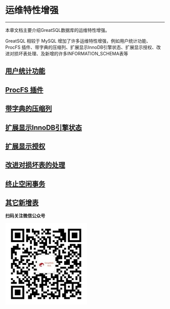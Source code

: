 # 运维特性增强

---

本章文档主要介绍GreatSQL数据库的运维特性增强。


GreatSQL 相较于 MySQL 增加了许多运维特性增强，例如用户统计功能、ProcFS 插件、带字典的压缩列、扩展显示InnoDB引擎状态、扩展显示授权、改进对损坏表处理、及新增的许多INFORMATION_SCHEMA表等

## [用户统计功能](./6-1-user-statistics.md)

## [ProcFS 插件](./6-2-procfs-plugin.md) 

## [带字典的压缩列](./6-3-compressed-columns.md) 

## [扩展显示InnoDB引擎状态](./6-4-extended-innodb-status.md) 

## [扩展显示授权](./6-5-extended-show-grants.md)

## [改进对损坏表的处理](./6-6-handle-corrupted-tables.md) 

## [终止空闲事务](./6-7-handle-corrupted-tables.md) 

## [其它新增表](./6-8-other-tables.md) 


**扫码关注微信公众号**

![greatsql-wx](../greatsql-wx.jpg)
